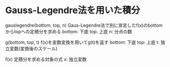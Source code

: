 ﻿# Gauss-Legendre法を用いた積分

gauslegendre(bottom, top, n)
Gaus-Legendre法で別に宣言したf(x)のbottomからtopへの定積分を求める
bottom: 下底 
top: 上底 
n: 分点の数

g(bottom, top, t)
f(x)を変数変換を用いてg(t)を返す
bottom: 下底 
top: 上底 
t: 独立変数(変換後のスケール)

f(x)
定積分を求める対象の式
x: 独立変数


